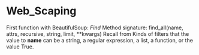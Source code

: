 # Web_Scaping

First function with BeautifulSoup: _Find_
Method signature: find_all(name, attrs, recursive, string, limit, **kwargs)
Recall from Kinds of filters that the value to **name** can be a string, a regular expression, a list, a function, or the value True.
